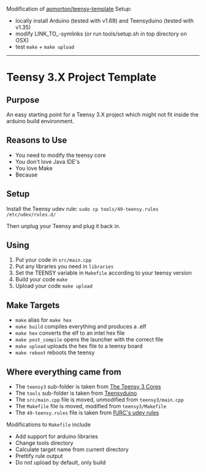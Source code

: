 Modification of <a href="https://github.com/apmorton/teensy-template">apmorton/teensy-template</a>
Setup:
- locally install Arduino (tested with v1.69) and Teensyduino (tested with v1.35)
- modify LINK_TO_-symlinks (or run tools/setup.sh in top directory on OSX)
- test `make` + `make upload`

-----

Teensy 3.X Project Template
===========================

Purpose
-------

An easy starting point for a Teensy 3.X project which might not fit inside the
arduino build environment.


Reasons to Use
--------------

- You need to modify the teensy core
- You don't love Java IDE's
- You love Make
- Because


Setup
-----

Install the Teensy udev rule: `sudo cp tools/49-teensy.rules /etc/udev/rules.d/`

Then unplug your Teensy and plug it back in.


Using
-----

1. Put your code in `src/main.cpp`
2. Put any libraries you need in `libraries`
3. Set the TEENSY variable in `Makefile` according to your teensy version
4. Build your code ```make```
5. Upload your code ```make upload```


Make Targets
------------

- `make` alias for `make hex`
- `make build` compiles everything and produces a .elf
- `make hex` converts the elf to an intel hex file
- `make post_compile` opens the launcher with the correct file
- `make upload` uploads the hex file to a teensy board
- `make reboot` reboots the teensy


Where everything came from
--------------------------

- The `teensy3` sub-folder is taken from [The Teensy 3 Cores](https://github.com/PaulStoffregen/cores/tree/master/teensy3)
- The `tools` sub-folder is taken from [Teensyduino](http://www.pjrc.com/teensy/td_download.html)
- The `src/main.cpp` file is moved, unmodified from `teensy3/main.cpp`
- The `Makefile` file is moved, modified from `teensy3/Makefile`
- The `49-teensy.rules` file is taken from [PJRC's udev rules](http://www.pjrc.com/teensy/49-teensy.rules)

Modifications to `Makefile` include
- Add support for arduino libraries
- Change tools directory
- Calculate target name from current directory
- Prettify rule output
- Do not upload by default, only build
